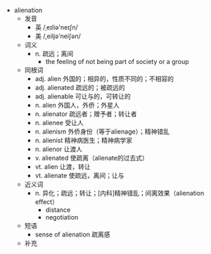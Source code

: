 - alienation
  - 发音
    - 英 /ˌeɪliə'neɪʃn/
    - 美 /,eiljə'neiʃən/
  - 词义
    - n. 疏远；离间
      - the feeling of not being part of society or a group
  - 同根词
    - adj. alien 外国的；相异的，性质不同的；不相容的
    - adj. alienated 疏远的；被疏远的
    - adj. alienable 可让与的，可转让的
    - n. alien 外国人，外侨；外星人
    - n. alienator 疏远者；赠予者；转让者
    - n. alienee 受让人
    - n. alienism 外侨身份（等于alienage）；精神错乱
    - n. alienist 精神病医生；精神病学家
    - n. alienor 让渡人
    - v. alienated 使疏离（alienate的过去式）
    - vt. alien 让渡，转让
    - vt. alienate 使疏远，离间；让与
  - 近义词
    - n. 异化；疏远；转让；[内科]精神错乱；间离效果（alienation effect）
      - distance
      - negotiation
  - 短语
    - sense of alienation 疏离感
  - 补充